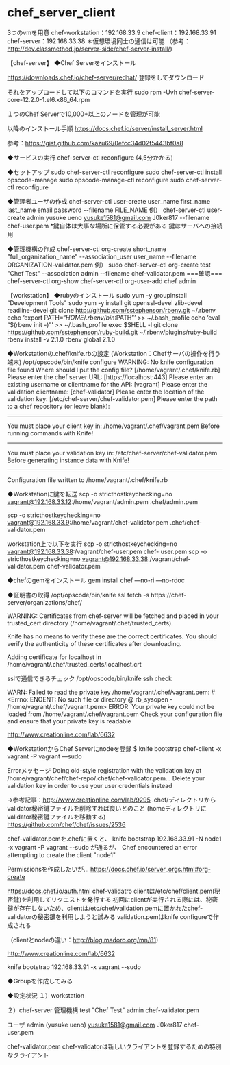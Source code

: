 # chef_server_client

3つのvmを用意
chef-workstation：192.168.33.9
chef-client：192.168.33.91
chef-server：192.168.33.38
＊仮想環境同士の通信は可能
（参考：http://dev.classmethod.jp/server-side/chef-server-install/)

【chef-server】
◆Chef Serverをインストール

https://downloads.chef.io/chef-server/redhat/
登録をしてダウンロード

それをアップロードして以下のコマンドを実行
sudo rpm -Uvh chef-server-core-12.2.0-1.el6.x86_64.rpm

１つのChef Serverで10,000+以上のノードを管理が可能

以降のインストール手順
https://docs.chef.io/server/install_server.html

参考：https://gist.github.com/kazu69/0efcc34d02f5443bf0a8

◆サービスの実行
chef-server-ctl reconfigure
(4,5分かかる)

◆セットアップ
sudo chef-server-ctl reconfigure
sudo chef-server-ctl install opscode-manage
sudo opscode-manage-ctl reconfigure
sudo chef-server-ctl reconfigure

◆管理者ユーザの作成
chef-server-ctl user-create user_name first_name last_name email password --filename FILE_NAME
例）
chef-server-ctl user-create admin yusuke ueno yusuke1581@gmail.com J0ker817 --filename chef-user.pem
*鍵自体は大事な場所に保管する必要がある
鍵はサーバへの接続用

◆管理機構の作成
chef-server-ctl org-create short_name "full_organization_name" --association_user user_name --filename ORGANIZATION-validator.pem
例）
sudo chef-server-ctl org-create test "Chef Test" --association admin --filename chef-validator.pem
===確認===
chef-server-ctl org-show
chef-server-ctl org-user-add chef admin

【workstation】
◆rubyのインストール
sudo yum -y groupinstall “Development Tools"
sudo yum -y install git openssl-devel zlib-devel readline-devel
git clone http://github.com/sstephenson/rbenv.git ~/.rbenv
echo ‘export PATH=“$HOME/.rbenv/bin:$PATH”’ >> ~/.bash_profile
echo ‘eval “$(rbenv init -)”’ >> ~/.bash_profile
exec $SHELL -l
git clone https://github.com/sstephenson/ruby-build.git ~/.rbenv/plugins/ruby-build
rbenv install -v 2.1.0
rbenv global 2.1.0

◆Workstationの.chef/knife.rbの設定
(Workstation：Chefサーバの操作を行う端末)
/opt/opscode/bin/knife configure
WARNING: No knife configuration file found
Where should I put the config file? [/home/vagrant/.chef/knife.rb]
Please enter the chef server URL: [https://localhost:443]
Please enter an existing username or clientname for the API: [vagrant]
Please enter the validation clientname: [chef-validator]
Please enter the location of the validation key: [/etc/chef-server/chef-validator.pem]
Please enter the path to a chef repository (or leave blank):
*****

You must place your client key in:
/home/vagrant/.chef/vagrant.pem
Before running commands with Knife!

*****

You must place your validation key in:
/etc/chef-server/chef-validator.pem
Before generating instance data with Knife!

*****
Configuration file written to /home/vagrant/.chef/knife.rb

◆Workstationに鍵を転送
scp -o stricthostkeychecking=no vagrant@192.168.33.12:/home/vagrant/admin.pem .chef/admin.pem

scp -o stricthostkeychecking=no vagrant@192.168.33.9:/home/vagrant/chef-validator.pem .chef/chef-validator.pem

workstation上で以下を実行
scp -o stricthostkeychecking=no vagrant@192.168.33.38:/vagrant/chef-user.pem chef- user.pem
scp -o stricthostkeychecking=no vagrant@192.168.33.38:/vagrant/chef-validator.pem chef-validator.pem

◆chefのgemをインストール
gem install chef —no-ri —no-rdoc

◆証明書の取得
/opt/opscode/bin/knife ssl fetch -s https://chef-server/organizations/chef/

WARNING: Certificates from chef-server will be fetched and placed in your trusted_cert
directory (/home/vagrant/.chef/trusted_certs).

Knife has no means to verify these are the correct certificates. You should
verify the authenticity of these certificates after downloading.

Adding certificate for localhost in /home/vagrant/.chef/trusted_certs/localhost.crt

sslで通信できるチェック
/opt/opscode/bin/knife ssh check

WARN: Failed to read the private key /home/vagrant/.chef/vagrant.pem: #<Errno::ENOENT: No such file or directory @ rb_sysopen - /home/vagrant/.chef/vagrant.pem>
ERROR: Your private key could not be loaded from /home/vagrant/.chef/vagrant.pem
Check your configuration file and ensure that your private key is readable

http://www.creationline.com/lab/6632

◆WorkstationからChef Serverにnodeを登録
$ knife bootstrap chef-client -x vagrant -P vagrant —sudo

Errorメッセージ
Doing old-style registration with the validation key at /home/vagrant/chef/chef-repo/.chef/chef-validator.pem...
Delete your validation key in order to use your user credentials instead

→参考記事：http://www.creationline.com/lab/9295
.chef/ディレクトリからvalidator秘密鍵ファイルを削除すれば良いとのこと
(homeディレクトリにvalidator秘密鍵ファイルを移動する)
https://github.com/chef/chef/issues/2536

chef-validator.pemを.chefに置くと、
knife bootstrap 192.168.33.91 -N node1 -x vagrant -P vagrant --sudo
が通るが、
Chef encountered an error attempting to create the client "node1"

Permissionsを作成したいが...
https://docs.chef.io/server_orgs.html#org-create

https://docs.chef.io/auth.html
chef-validatro
clientは/etc/chef/client.pem(秘密鍵)を利用してリクエストを発行する
初回にclientが実行される際には、秘密鍵が存在しないため、clientは/etc/chef/validation.pemに置かれたchef-validatorの秘密鍵を利用しようと試みる
validation.pemはknife configureで作成される

（clientとnodeの違い：http://blog.madoro.org/mn/81)

http://www.creationline.com/lab/6632

knife bootstrap 192.168.33.91 -x vagrant --sudo



◆Groupを作成してみる

◆設定状況
１）workstation


２）chef-server
管理機構
test "Chef Test"
admin
chef-validator.pem

ユーザ
admin (yusuke ueno)
yusuke1581@gmail.com
J0ker817
chef-user.pem

chef-validator.pem
chef-validatorは新しいクライアントを登録するための特別なクライアント
